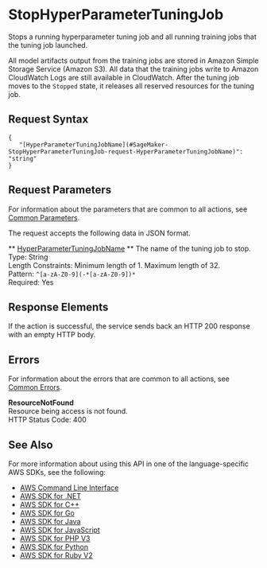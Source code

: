 # StopHyperParameterTuningJob<a name="API_StopHyperParameterTuningJob"></a>

Stops a running hyperparameter tuning job and all running training jobs that the tuning job launched\.

All model artifacts output from the training jobs are stored in Amazon Simple Storage Service \(Amazon S3\)\. All data that the training jobs write to Amazon CloudWatch Logs are still available in CloudWatch\. After the tuning job moves to the `Stopped` state, it releases all reserved resources for the tuning job\.

## Request Syntax<a name="API_StopHyperParameterTuningJob_RequestSyntax"></a>

```
{
   "[HyperParameterTuningJobName](#SageMaker-StopHyperParameterTuningJob-request-HyperParameterTuningJobName)": "string"
}
```

## Request Parameters<a name="API_StopHyperParameterTuningJob_RequestParameters"></a>

For information about the parameters that are common to all actions, see [Common Parameters](CommonParameters.md)\.

The request accepts the following data in JSON format\.

 ** [HyperParameterTuningJobName](#API_StopHyperParameterTuningJob_RequestSyntax) **   <a name="SageMaker-StopHyperParameterTuningJob-request-HyperParameterTuningJobName"></a>
The name of the tuning job to stop\.  
Type: String  
Length Constraints: Minimum length of 1\. Maximum length of 32\.  
Pattern: `^[a-zA-Z0-9](-*[a-zA-Z0-9])*`   
Required: Yes

## Response Elements<a name="API_StopHyperParameterTuningJob_ResponseElements"></a>

If the action is successful, the service sends back an HTTP 200 response with an empty HTTP body\.

## Errors<a name="API_StopHyperParameterTuningJob_Errors"></a>

For information about the errors that are common to all actions, see [Common Errors](CommonErrors.md)\.

 **ResourceNotFound**   
Resource being access is not found\.  
HTTP Status Code: 400

## See Also<a name="API_StopHyperParameterTuningJob_SeeAlso"></a>

For more information about using this API in one of the language\-specific AWS SDKs, see the following:
+  [AWS Command Line Interface](https://docs.aws.amazon.com/goto/aws-cli/sagemaker-2017-07-24/StopHyperParameterTuningJob) 
+  [AWS SDK for \.NET](https://docs.aws.amazon.com/goto/DotNetSDKV3/sagemaker-2017-07-24/StopHyperParameterTuningJob) 
+  [AWS SDK for C\+\+](https://docs.aws.amazon.com/goto/SdkForCpp/sagemaker-2017-07-24/StopHyperParameterTuningJob) 
+  [AWS SDK for Go](https://docs.aws.amazon.com/goto/SdkForGoV1/sagemaker-2017-07-24/StopHyperParameterTuningJob) 
+  [AWS SDK for Java](https://docs.aws.amazon.com/goto/SdkForJava/sagemaker-2017-07-24/StopHyperParameterTuningJob) 
+  [AWS SDK for JavaScript](https://docs.aws.amazon.com/goto/AWSJavaScriptSDK/sagemaker-2017-07-24/StopHyperParameterTuningJob) 
+  [AWS SDK for PHP V3](https://docs.aws.amazon.com/goto/SdkForPHPV3/sagemaker-2017-07-24/StopHyperParameterTuningJob) 
+  [AWS SDK for Python](https://docs.aws.amazon.com/goto/boto3/sagemaker-2017-07-24/StopHyperParameterTuningJob) 
+  [AWS SDK for Ruby V2](https://docs.aws.amazon.com/goto/SdkForRubyV2/sagemaker-2017-07-24/StopHyperParameterTuningJob) 